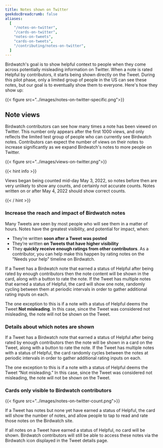 ```yaml
---
title: Notes shown on Twitter
geekdocBreadcrumb: false
aliases:
  [
    "/notes-on-twitter",
    "/cards-on-twitter",
    "notes-on-tweets",
    "cards-on-tweets",
    "/contributing/notes-on-twitter",
  ]
---
```


Birdwatch's goal is to show helpful context to people when they come across potentially misleading information on Twitter. When a note is rated Helpful by contributors, it starts being shown directly on the Tweet. During this pilot phase, only a limited group of people in the US can see these notes, but our goal is to eventually show them to everyone. Here's how they show up:

{{< figure src="../images/notes-on-twitter-specific.png">}}

## Note views

Birdwatch contributors can see how many times a note has been viewed on Twitter. This number only appears after the first 1000 views, and only reflects the limited test group of people who can currently see Birdwatch notes. Contributors can expect the number of views on their notes to increase significantly as we expand Birdwatch's notes to more people on Twitter.

{{< figure src="../images/views-on-twitter.png">}}

{{< hint info >}}

Views began being counted mid-day May 3, 2022, so notes before then are very unlikely to show any counts, and certainly not accurate counts. Notes written on or after May 4, 2022 should show correct counts.

{{< / hint >}}

### Increase the reach and impact of Birdwatch notes

Many Tweets are seen by most people who will see them in a matter of hours. Notes have the greatest visibility, and potential for impact, when:

- They’re written **soon after a Tweet was posted**
- They’re written **on Tweets that have higher visibility**
- They **quickly receive enough ratings from other contributors**. As a contributor, you can help make this happen by rating notes on the "Needs your help" timeline on Birdwatch.

If a Tweet has a Birdwatch note that earned a status of Helpful after being rated by enough contributors then the note content will be shown in the card, along with a button to rate the note. If the Tweet has multiple notes that earned a status of Helpful, the card will show one note, randomly cycling between them at periodic intervals in order to gather additional rating inputs on each.

The one exception to this is if a note with a status of Helpful deems the Tweet **Not misleading**. In this case, since the Tweet was considered not misleading, the note will not be shown on the Tweet.

### Details about which notes are shown

If a Tweet has a Birdwatch note that earned a status of Helpful after being rated by enough contributors then the note will be shown in a card on the Tweet, along with a button to rate the note. If the Tweet has multiple notes with a status of Helpful, the card randomly cycles between the notes at periodic intervals in order to gather additional rating inputs on each.

The one exception to this is if a note with a status of Helpful deems the Tweet “Not misleading.” In this case, since the Tweet was considered not misleading, the note will not be shown on the Tweet.

### Cards only visible to Birdwatch contributors

{{< figure src="../images/notes-on-twitter-count.png">}}

If a Tweet has notes but none yet have earned a status of Helpful, the card will show the number of notes, and allow people to tap to read and rate those notes on the Birdwatch site.

If all notes on a Tweet have earned a status of Helpful, no card will be shown. Birdwatch contributors will still be able to access these notes via the Birdwatch icon displayed in the Tweet details page.
